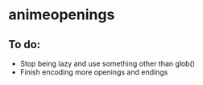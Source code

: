 # animeopenings

## To do:

* Stop being lazy and use something other than glob()
* Finish encoding more openings and endings
